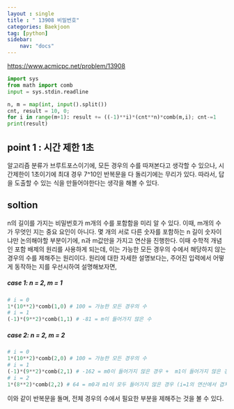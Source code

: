 ```yaml
---
layout : single
title : " 13908 비밀번호"
categories: Baekjoon
tag: [python]
sidebar:
    nav: "docs"
---
```


<a href = "https://www.acmicpc.net/problem/13908">https://www.acmicpc.net/problem/13908</a>

```python
import sys
from math import comb
input = sys.stdin.readline

n, m = map(int, input().split())
cnt, result = 10, 0;
for i in range(m+1): result += ((-1)**i)*(cnt**n)*comb(m,i); cnt-=1
print(result)
```

## point 1 : 시간 제한 1초

알고리즘 분류가 브루트포스이기에, 모든 경우의 수를 따져본다고 생각할 수 있으나, 시간제한이 1초이기에 최대 경우 7^10인 반복문을 다 돌리기에는 무리가 있다. 따라서, 답을 도출할 수 있는 식을 만들어야한다는 생각을 해볼 수 있다.

## soltion

n의 길이를 가지는 비밀번호가 m개의 수를 포함함을 미리 알 수 있다. 이때, m개의 수가 무엇인 지는 중요 요인이 아니다. 몇 개의 서로 다른 숫자를 포함하는 n 길이 숫자이냐만 논의해야할 부분이기에, n과 m값만을 가지고 연산을 진행한다. 이때 수학적 개념인 포함 배제의 원리를 사용하게 되는데, 이는 가능한 모든 경우의 수에서 해당하지 않는 경우의 수를 제해주는 원리이다. 원리에 대한 자세한 설명보다는, 주어진 입력에서 어떻게 동작하는 지를 우선시하여 설명해보자면,
##### case 1: n = 2, m = 1
```python
# i = 0
1*(10**2)*comb(1,0) # 100 = 가능한 모든 경우의 수
# i = 1
(-1)*(9**2)*comb(1,1) # -81 = m이 들어가지 않은 수
```
##### case 2: n = 2, m = 2
```python
# i = 0
1*(10**2)*comb(2,0) # 100 = 가능한 모든 경우의 수
# i = 1
(-1)*(9**2)*comb(2,1) # -162 = m0이 들어가지 않은 경우 +  m1이 들어가지 않은 경우
# i = 2
1*(8**2)*comb(2,2) # 64 = m0과 m1이 모두 들어가지 않은 경우 (i=1의 연산에서 겹쳐서 빼지므로 다시 더해줌)
```

이와 같이 반복문을 돌며, 전체 경우의 수에서 필요한 부분을 제해주는 것을 볼 수 있다.